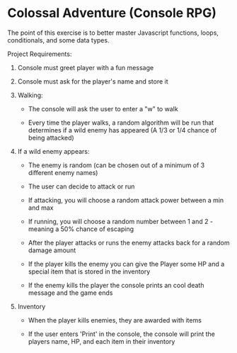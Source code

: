 Colossal Adventure (Console RPG) 
====================

The point of this exercise is to better master Javascript functions, loops, conditionals, and some data types.

Project Requirements:

1.  Console must greet player with a fun message

2.  Console must ask for the player's name and store it

3.  Walking: 

    *   The console will ask the user to enter a "w" to walk
    
    *   Every time the player walks, a random algorithm will be run that determines if a wild enemy has appeared (A 1/3 or 1/4 chance of being attacked)
    
4.  If a wild enemy appears: 

    *   The enemy is random (can be chosen out of a minimum of 3 different enemy names)
    
    *   The user can decide to attack or run
    
    *   If attacking, you will choose a random attack power between a min and max
    
    *   If running, you will choose a random number between 1 and 2 - meaning a 50% chance of escaping
    
    *   After the player attacks or runs the enemy attacks back for a random damage amount
    
    *   If the player kills the enemy you can give the Player some HP and a special item that is stored in the inventory
    
    *   If the enemy kills the player the console prints an cool death message and the game ends
    
5.  Inventory 

    *   When the player kills enemies, they are awarded with items
    
    *   If the user enters 'Print' in the console, the console will print the players name, HP, and each item in their inventory